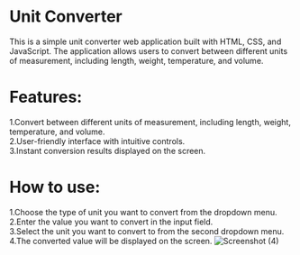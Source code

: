 # Unit Converter
This is a simple unit converter web application built with HTML, CSS, and JavaScript. The application allows users to convert between different units of measurement, including length, weight, temperature, and volume.

# Features:
1.Convert between different units of measurement, including length, weight, temperature, and volume. <br>
2.User-friendly interface with intuitive controls. <br>
3.Instant conversion results displayed on the screen.

# How to use:
1.Choose the type of unit you want to convert from the dropdown menu. <br>
2.Enter the value you want to convert in the input field. <br>
3.Select the unit you want to convert to from the second dropdown menu. <br>
4.The converted value will be displayed on the screen.
![Screenshot (4)](https://github.com/shauryabaijal/CodeClause_Unit_Converter/assets/103757677/c9f025ba-5b03-4b12-80dd-47de259cce30)
